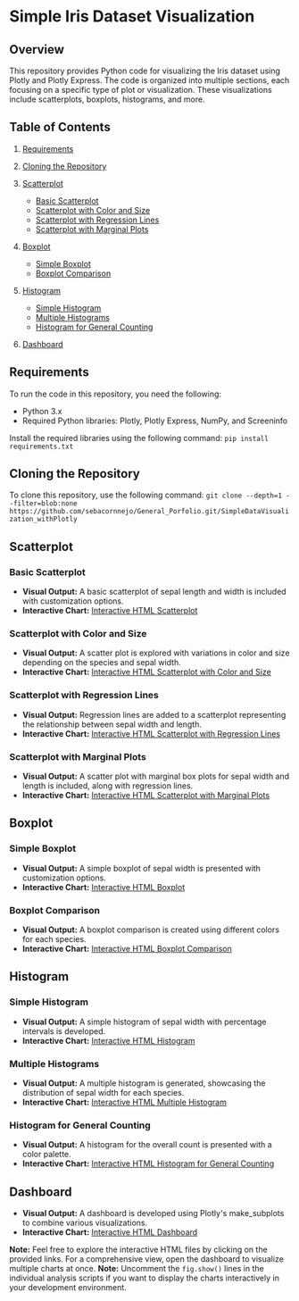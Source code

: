 # Simple Iris Dataset Visualization

## Overview

This repository provides Python code for visualizing the Iris dataset using Plotly and Plotly Express. The code is organized into multiple sections, each focusing on a specific type of plot or visualization. These visualizations include scatterplots, boxplots, histograms, and more.

## Table of Contents

1. [Requirements](#requirements)
2. [Cloning the Repository](#cloning-the-repository)
3. [Scatterplot](#scatterplot)
   - [Basic Scatterplot](#basic-scatterplot)
   - [Scatterplot with Color and Size](#scatterplot-with-color-and-size)
   - [Scatterplot with Regression Lines](#scatterplot-with-regression-lines)
   - [Scatterplot with Marginal Plots](#scatterplot-with-marginal-plots)

4. [Boxplot](#boxplot)
   - [Simple Boxplot](#simple-boxplot)
   - [Boxplot Comparison](#boxplot-comparison)

5. [Histogram](#histogram)
   - [Simple Histogram](#simple-histogram)
   - [Multiple Histograms](#multiple-histograms)
   - [Histogram for General Counting](#histogram-for-general-counting)

6. [Dashboard](#dashboard)

## Requirements

To run the code in this repository, you need the following:

- Python 3.x
- Required Python libraries: Plotly, Plotly Express, NumPy, and Screeninfo

Install the required libraries using the following command: `pip install requirements.txt`

## Cloning the Repository

To clone this repository, use the following command: `git clone --depth=1 --filter=blob:none https://github.com/sebacornnejo/General_Porfolio.git/SimpleDataVisualization_withPlotly`

## Scatterplot

### Basic Scatterplot

- **Visual Output:** A basic scatterplot of sepal length and width is included with customization options.
- **Interactive Chart:** [Interactive HTML Scatterplot](https://sebacornnejo.github.io/scatterplot_sepal.html)

### Scatterplot with Color and Size

- **Visual Output:** A scatter plot is explored with variations in color and size depending on the species and sepal width.
- **Interactive Chart:** [Interactive HTML Scatterplot with Color and Size](https://sebacornnejo.github.io/scatterplot_species.html)

### Scatterplot with Regression Lines

- **Visual Output:** Regression lines are added to a scatterplot representing the relationship between sepal width and length.
- **Interactive Chart:** [Interactive HTML Scatterplot with Regression Lines](https://sebacornnejo.github.io/scatterplot_regression.html)

### Scatterplot with Marginal Plots

- **Visual Output:** A scatter plot with marginal box plots for sepal width and length is included, along with regression lines.
- **Interactive Chart:** [Interactive HTML Scatterplot with Marginal Plots](https://sebacornnejo.github.io/scatterplot_marginal_plots.html)

## Boxplot

### Simple Boxplot

- **Visual Output:** A simple boxplot of sepal width is presented with customization options.
- **Interactive Chart:** [Interactive HTML Boxplot](https://sebacornnejo.github.io/boxplot_sepal_width.html)

### Boxplot Comparison

- **Visual Output:** A boxplot comparison is created using different colors for each species.
- **Interactive Chart:** [Interactive HTML Boxplot Comparison](https://sebacornnejo.github.io/boxplot_species_comparison.html)

## Histogram

### Simple Histogram

- **Visual Output:** A simple histogram of sepal width with percentage intervals is developed.
- **Interactive Chart:** [Interactive HTML Histogram](https://sebacornnejo.github.io/histogram_sepal_width.html)

### Multiple Histograms

- **Visual Output:** A multiple histogram is generated, showcasing the distribution of sepal width for each species.
- **Interactive Chart:** [Interactive HTML Multiple Histogram](https://sebacornnejo.github.io/histogram_species_overlay.html)

### Histogram for General Counting

- **Visual Output:** A histogram for the overall count is presented with a color palette.
- **Interactive Chart:** [Interactive HTML Histogram for General Counting](https://sebacornnejo.github.io/histogram_general_count.html)

## Dashboard

- **Visual Output:** A dashboard is developed using Plotly's make_subplots to combine various visualizations.
- **Interactive Chart:** [Interactive HTML Dashboard](https://sebacornnejo.github.io/big_iris_dataset_dashboard.html)

**Note:** Feel free to explore the interactive HTML files by clicking on the provided links. For a comprehensive view, open the dashboard to visualize multiple charts at once.
**Note:** Uncomment the `fig.show()` lines in the individual analysis scripts if you want to display the charts interactively in your development environment.
